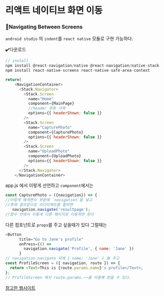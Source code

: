 # 리액트 네이티브 화면 이동

### 📑Navigating Between Screens

`android studio` 의 `indent`를 `react native` 모듈로 구현 가능하다.

✔️다운로드
```node.js
// install
npm install @react-navigation/native @react-navigation/native-stack
npm install react-native-screens react-native-safe-area-context
```  

```js
return(
    <NavigationContainer>
      <Stack.Navigator>
        <Stack.Screen
          name="Home"
          component={MainPage}
          //header 부분 삭제
          options={{ headerShown: false }}
        />
        <Stack.Screen 
          name="CapturePhoto" 
          component={CapturePhoto} 
          options={{ headerShown: false }}
        />
        <Stack.Screen 
          name="UploadPhoto" 
          component={UploadPhoto} 
          options={{ headerShown: false }}
        />
      </Stack.Navigator>
    </NavigationContainer>
```
app.js 에서 이렇게 선언하고 `component`에서는

```js
const CapturePhoto = ({navigation}) => {
//이렇게 매개변수 부분에 `navigation`을 넣고
//후에 결과창으로 리다이렉트를 할려면
   navigation.navigate('resultpage');
//함수 안에서 이렇게 다른 페이지로 이동하면 된다
```

다른 컴포넌트로 `props`를 주고 싶을때가 있다
그럴때는

```js
<Button
      title="Go to Jane's profile"
      onPress={() =>
        navigation.navigate('Profile', { name: 'Jane' })
      }
// navigation.navigate 뒤에 { name: 'Jane' } 을 주고
const ProfileScreen = ({ navigation, route }) => {
  return <Text>This is {route.params.name}'s profile</Text>;
};
// ProfileScreen 에서 route.params.~~를 이용해 받을 수 있다.
```
<a href="https://reactnative.dev/docs/navigation">참고한 웹사이트</a>
